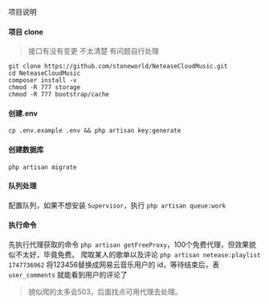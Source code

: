 项目说明
#### 项目 clone
> 接口有没有变更 不太清楚 有问题自行处理
```
git clone https://github.com/stoneworld/NeteaseCloudMusic.git
cd NeteaseCloudMusic
composer install -v
chmod -R 777 storage
chmod -R 777 bootstrap/cache
```

#### 创建.env
`cp .env.example .env && php artisan key:generate`

#### 创建数据库
`php artisan migrate`

#### 队列处理
配置队列，如果不想安装 `Supervisor`，执行 `php artisan queue:work`

#### 执行命令
先执行代理获取的命令 `php artisan getFreeProxy`，100个免费代理，但效果貌似不太好，毕竟免费。
爬取某人的歌单以及评论 `php artisan netease:playlist 1747736962` 将123456替换成网易云音乐用户的 id，等待结束后，表 `user_comments` 就能看到用户的评论了

> 貌似爬的太多会503，后面找点可用代理去处理。
